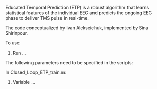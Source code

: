 Educated Temporal Prediction (ETP) is a robust algorithm that learns statistical features of the individual EEG and predicts the ongoing EEG phase to deliver TMS pulse in real-time.

The code conceptualized by Ivan Alekseichuk, implemented by Sina Shirinpour.

To use:
1) Run ...

The following parameters need to be specified in the scripts:

In Closed_Loop_ETP_train.m:
1) Variable ...
